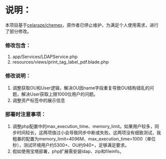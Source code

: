 # 说明：

本项目基于[celaraze/chemex](https://github.com/celaraze/chemex)，原作者已停止维护，为满足个人使用需求，进行了部分修改。

### 修改包含：

1. app/Services/LDAPService.php
2. resources/views/print_tag_label_pdf.blade.php

### 修改说明：

1. 调整获取OU和User逻辑，解决OU因name字段重复导致OU结构错乱的问题，解决User获取上限1000位用户的问题。
2. 调整资产标签中的展示信息

### 部署时注意事项：

1. 调整php配置中的max_execution_time、memory_limit。如果用户较多，同步时间较长，这两项值过小会导致同步中断或失败。这两项没有细致测试，我粗暴的配置为memory_limit=4096M、max_execution_time=1000（单位秒），测试环境用户约5300+、OU约940+，足够满足要求。
2. 假如使用宝塔部署，php扩展需安装ldap、zip和fileinfo。

